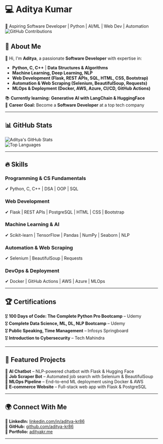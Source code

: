 # 💻 Aditya Kumar  
🚀 Aspiring Software Developer | Python | AI/ML | Web Dev | Automation  
![GitHub Contributions](https://github.com/user-attachments/assets/629aae30-377f-44d6-a757-ab5dab08ad84)


## 🚀 About Me  
👋 Hi, I'm **Aditya**, a passionate **Software Developer** with expertise in:  
- **Python, C, C++** | **Data Structures & Algorithms**  
- **Machine Learning, Deep Learning, NLP**  
- **Web Development (Flask, REST APIs, SQL, HTML, CSS, Bootstrap)**  
- **Automation & Web Scraping (Selenium, BeautifulSoup, Requests)**  
- **MLOps & Deployment (Docker, AWS, Azure, CI/CD, GitHub Actions)**  

📚 **Currently learning:** **Generative AI with LangChain & HuggingFace**  
🎯 **Career Goal:** Become a **Software Developer** at a top tech company  

---

## 📊 GitHub Stats  
![Aditya's GitHub Stats](https://github-readme-stats.vercel.app/api?username=aditya-kr86&show_icons=true&theme=tokyonight)  
![Top Languages](https://github-readme-stats.vercel.app/api/top-langs/?username=aditya-kr86&layout=compact&theme=tokyonight)  

---

## 🔥 Skills  
### **Programming & CS Fundamentals**  
✔ Python, C, C++ | DSA | OOP | SQL  

### **Web Development**  
✔ Flask | REST APIs | PostgreSQL | HTML | CSS | Bootstrap  

### **Machine Learning & AI**  
✔ Scikit-learn | TensorFlow | Pandas | NumPy | Seaborn | NLP  

### **Automation & Web Scraping**  
✔ Selenium | BeautifulSoup | Requests  

### **DevOps & Deployment**  
✔ Docker | GitHub Actions | AWS | Azure | MLOps  

---

## 🏆 Certifications  
🎖 **100 Days of Code: The Complete Python Pro Bootcamp** – Udemy  
🎖 **Complete Data Science, ML, DL, NLP Bootcamp** – Udemy  
🎖 **Public Speaking, Time Management** – Infosys Springboard  
🎖 **Introduction to Cybersecurity** – Tech Mahindra  

---

## 📌 Featured Projects  
🔹 **AI Chatbot** – NLP-powered chatbot with Flask & Hugging Face  
🔹 **Job Scraper Bot** – Automated job search with Selenium & BeautifulSoup  
🔹 **MLOps Pipeline** – End-to-end ML deployment using Docker & AWS  
🔹 **E-commerce Website** – Full-stack web app with Flask & PostgreSQL  

---

## 🌍 Connect With Me  
🔗 **LinkedIn:** [linkedin.com/in/aditya-kr86](https://linkedin.com/in/aditya-kr86)  
🔗 **GitHub:** [github.com/aditya-kr86](https://github.com/aditya-kr86)  
🔗 **Portfolio:** [adityakr.me](https://adityakr.me)  

---
